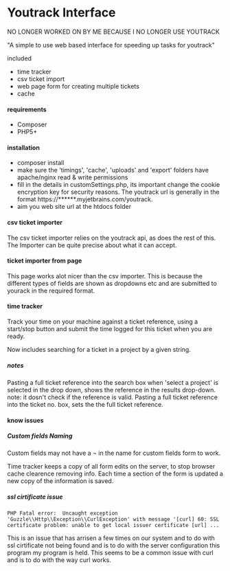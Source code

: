 # Youtrack Interface
NO LONGER WORKED ON BY ME BECAUSE I NO LONGER USE YOUTRACK

"A simple to use web based interface for speeding up tasks for youtrack"

included
- time tracker
- csv ticket import
- web page form for creating multiple tickets
- cache

#### requirements
- Composer
- PHP5+

#### installation
* composer install 
* make sure the 'timings', 'cache', 'uploads' and 'export' folders have apache/nginx read & write permissions
* fill in the details in customSettings.php, its important change the cookie encryption key for security reasons. The youtrack url is generally in the format https://******.myjetbrains.com/youtrack.
* aim you web site url at the htdocs folder

#### csv ticket importer
The csv ticket importer relies on the youtrack api, as does the rest of this. The Importer can be quite precise about what it can accept.

#### ticket importer from page
This page works alot nicer than the csv importer. This is because the different types of fields are shown as dropdowns etc and are submitted to yourack in the required format.

#### time tracker
Track your time on your machine against a ticket reference, using a start/stop button and submit the time logged for this ticket when you are ready.

Now includes searching for a ticket in a project by a given string.

##### notes
Pasting a full ticket reference into the search box when 'select  a project' is selected in the drop down, shows the reference in the results drop-down. note: it dosn't check if the reference is valid.
Pasting a full ticket reference into the ticket no. box, sets the the full ticket reference.

#### know issues
##### Custom fields Naming
Custom fields may not have a ¬ in the name for custom fields form to work.

Time tracker keeps a copy of all form edits on the server, to stop browser cache clearence removing info. Each time a section of the form is updated a new copy of the information is saved. 

##### ssl cirtificate issue
```PHP Fatal error:  Uncaught exception 'Guzzle\\Http\\Exception\\CurlException' with message '[curl] 60: SSL certificate problem: unable to get local issuer certificate [url] ...```

This is an issue that has arrisen a few times on our system and to do with ssl cirtificate not being found and is to do with the server configuration this program my program is held. This seems to be a common issue with curl and is to do with the way curl works.
